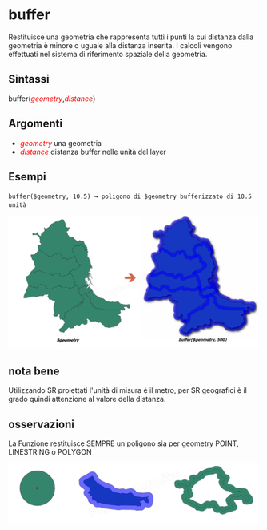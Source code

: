 # buffer

Restituisce una geometria che rappresenta tutti i punti la cui distanza dalla geometria è minore o uguale alla distanza inserita. I calcoli vengono effettuati nel sistema di riferimento spaziale della geometria.

## Sintassi

buffer(*<span style="color:red;">geometry</span>*,*<span style="color:red;">distance</span>*)

## Argomenti

* *<span style="color:red;">geometry</span>* una geometria
* *<span style="color:red;">distance</span>* distanza buffer nelle unità del layer

## Esempi

`buffer($geometry, 10.5) → poligono di $geometry bufferizzato di 10.5 unità`

![](../../img/geometria/buffer/buffer1.png)

## nota bene

Utilizzando SR proiettati l'unità di misura è il metro, per SR geografici è il grado quindi attenzione al valore della distanza.

## osservazioni

La Funzione restituisce SEMPRE un poligono sia per geometry POINT, LINESTRING o POLYGON

![](../../img/geometria/buffer/buffer2.png)
